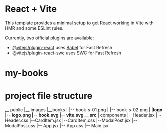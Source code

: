 # React + Vite

This template provides a minimal setup to get React working in Vite with HMR and some ESLint rules.

Currently, two official plugins are available:

- [@vitejs/plugin-react](https://github.com/vitejs/vite-plugin-react/blob/main/packages/plugin-react/README.md) uses [Babel](https://babeljs.io/) for Fast Refresh
- [@vitejs/plugin-react-swc](https://github.com/vitejs/vite-plugin-react-swc) uses [SWC](https://swc.rs/) for Fast Refresh
# my-books

# project file structure
__ public
    |__ images
        |__books
        |    |-- book-s-01.png
        |    |-- book-s-02.png
        |
        |__logo
            |-- logo.png
    |-- book.svg
    |-- vite.svg
__ src
    |__ components
        |--Header.jsx
        |--Header.css
        |--CardItem.jsx
        |--CardItem.css
        |--ModalPost.jsx
        |--ModalPost.css
    |-- App.jsx
    |-- App.css
    |-- Main.jsx

     

